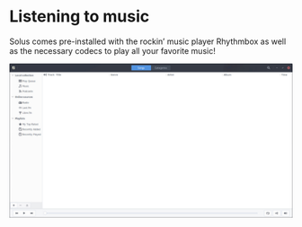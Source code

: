 # Listening to music

Solus comes pre-installed with the rockin’ music player Rhythmbox as well as the necessary codecs to play all your favorite music!

![Listening to Music via Rhythmbox](images/rhythmbox.jpg)
